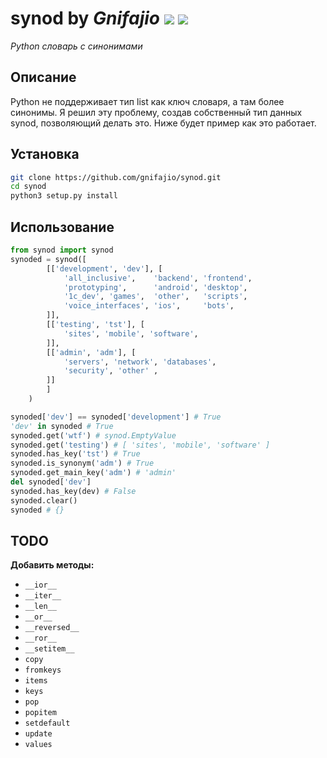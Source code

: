 # **synod** by _Gnifajio_ ![](https://badgen.net/badge/release/v1.0/grey) ![](https://komarev.com/ghpvc/?username=gnifajio-synod&label=views)

_Python словарь с синонимами_

## Описание

Python не поддерживает тип list как ключ словаря, а там более синонимы.
Я решил эту проблему, создав собственный тип данных synod, позволяющий делать это.
Ниже будет пример как это работает.

## Установка

```sh
git clone https://github.com/gnifajio/synod.git
cd synod
python3 setup.py install
```

## Использование

```python
from synod import synod
synoded = synod([
        [['development', 'dev'], [
            'all_inclusive',    'backend', 'frontend',
            'prototyping',      'android', 'desktop',     
            '1c_dev', 'games',  'other',   'scripts',
            'voice_interfaces', 'ios',     'bots',
        ]],
        [['testing', 'tst'], [
            'sites', 'mobile', 'software',
        ]],
        [['admin', 'adm'], [
            'servers', 'network', 'databases',
            'security', 'other' ,
        ]]
        ]
    )

synoded['dev'] == synoded['development'] # True
'dev' in synoded # True
synoded.get('wtf') # synod.EmptyValue
synoded.get('testing') # [ 'sites', 'mobile', 'software' ]
synoded.has_key('tst') # True
synoded.is_synonym('adm') # True
synoded.get_main_key('adm') # 'admin'
del synoded['dev']
synoded.has_key(dev) # False
synoded.clear()
synoded # {}
```

## TODO

**Добавить методы:**
- `__ior__`
- `__iter__`
- `__len__`
- `__or__`
- `__reversed__`
- `__ror__`
- `__setitem__`
- `copy`
- `fromkeys`
- `items`
- `keys`
- `pop`
- `popitem`
- `setdefault`
- `update`
- `values`
